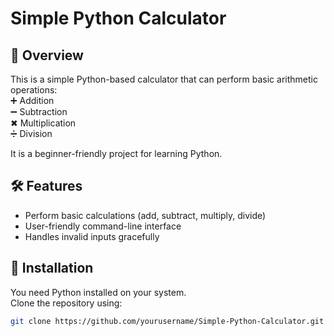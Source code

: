 # Simple Python Calculator

## 📌 Overview
This is a simple Python-based calculator that can perform basic arithmetic operations:  
➕ Addition  
➖ Subtraction  
✖ Multiplication  
➗ Division  

It is a beginner-friendly project for learning Python.

## 🛠 Features
- Perform basic calculations (add, subtract, multiply, divide)
- User-friendly command-line interface
- Handles invalid inputs gracefully

## 🚀 Installation
You need Python installed on your system.  
Clone the repository using:

```bash
git clone https://github.com/yourusername/Simple-Python-Calculator.git


